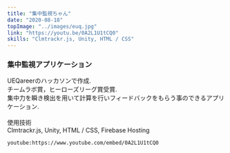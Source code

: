 ```yaml
---
title: "集中監視ちゃん"
date: "2020-08-18"
topImage: "../images/euq.jpg"
link: "https://youtu.be/0A2L1U1tCQ0"
skills: "Clmtrackr.js, Unity, HTML / CSS"
---
```


### 集中監視アプリケーション

UEQareerのハッカソンで作成.<br>
チームラボ賞，ヒーローズリーグ賞受賞.<br>
集中力を瞬き検出を用いて計算を行いフィードバックをもらう事のできるアプリケーション.<br>
<br>
使用技術<br>Clmtrackr.js, Unity, HTML / CSS, Firebase Hosting

`youtube:https://www.youtube.com/embed/0A2L1U1tCQ0`
